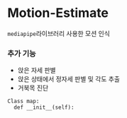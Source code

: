 # Motion-Estimate

```mediapipe```라이브러리 사용한 모션 인식

### 추가 기능
- 앉은 자세 판별
- 앉은 상태에서 정자세 판별 및 각도 추출
- 거북목 진단

```pythohn
Class map:
  def __init__(self):
```

